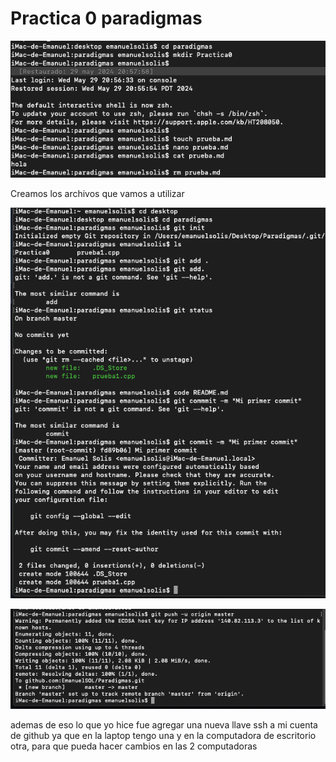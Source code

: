 # Practica 0 paradigmas

![Img1](/Practica0/imagenes/1.png)

Creamos los archivos que vamos a utilizar 

![Img2](/Practica0/imagenes/2.png)

![Img3](/Practica0/imagenes/3.png)

ademas de eso lo que yo hice fue agregar una nueva llave ssh a mi cuenta de github
ya que en la laptop tengo una y en la computadora de escritorio otra, para que pueda
hacer cambios en las 2 computadoras




